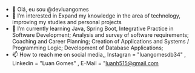 - 👋 Olá, eu sou @devluangomes
- 👀 I’m interested in Expand my knowledge in the area of technology, improving my studies and personal projects
- 🌱 I’m currently learning Java, Spring Boot, Integrative Practice in Software Development; Analysis and survey of software requirements; Coaching and Career Planning; Creation of Applications and Systems / Programming Logic; Development of Database Applications;
- 📫 How to reach me on social media,, Instagran = "luangomesdb34" , Linkedin = "Luan Gomes" , E-Mail = "luanh515@gmail.com

<!---
devluangomes/devluangomes is a ✨ special ✨ repository because its `README.md` (this file) appears on your GitHub profile.
You can click the Preview link to take a look at your changes.
--->
